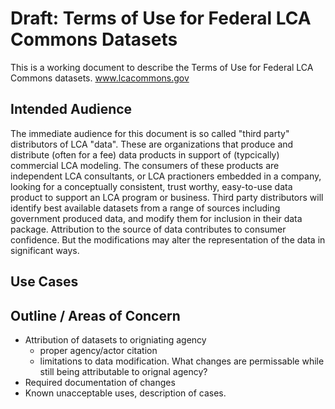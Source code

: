 # Draft: Terms of Use for Federal LCA Commons Datasets
This is a working document to describe the Terms of Use for Federal LCA Commons datasets.  www.lcacommons.gov  

## Intended Audience
The immediate audience for this document is so called "third party" distributors of LCA "data".  These are organizations that produce and distribute (often for a fee) data products in support of (typcically) commercial LCA modeling.  The consumers of these products are independent LCA consultants, or LCA practioners embedded in a company, looking for a conceptually consistent, trust worthy, easy-to-use data product to support an LCA program or business.  Third party distributors will identify best available datasets from a range of sources including government produced data, and modify them for inclusion in their data package.  Attribution to the source of data contributes to consumer confidence.  But the modifications may alter the representation of the data in significant ways.

## Use Cases

## Outline / Areas of Concern

- Attribution of datasets to origniating agency
  - proper agency/actor citation
  - limitations to data modification.  What changes are permissable while still being attributable to orignal agency?
- Required documentation of changes
- Known unacceptable uses, description of cases.
